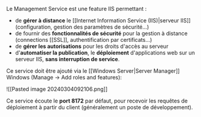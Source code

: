 
Le Management Service est une feature IIS permettant :
- de **gérer à distance** le [[Internet Information Service (IIS)|serveur IIS]] (configuration, gestion des paramètres de sécurité...)
- de fournir des **fonctionnalités de sécurité** pour la gestion à distance (connections [[SSL]], authentification par certificats...)
- de **gérer les autorisations** pour les droits d'accès au serveur
- d'**automatiser la publication**, le **déploiement** d'applications web sur un serveur IIS, **sans interruption de service**.

Ce service doit être ajouté via le [[Windows Server|Server Manager]] Windows (Manage -> Add roles and features): 

![[Pasted image 20240304092106.png]]

Ce service écoute le **port 8172** par défaut, pour recevoir les requêtes de déploiement à partir du client (généralement un poste de développement).

